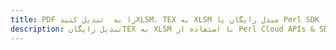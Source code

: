 ---title: PDF را به  تبدیل کنیدXLSM، TEX به XLSM مبدل رایگان یا Perl SDKdescription: تبدیل رایگانTEX به XLSM با استفاده از Perl Cloud APIs & SDK همچنین اسناد PDF را در Cloud ایجاد، ویرایش و رندر کنید.---